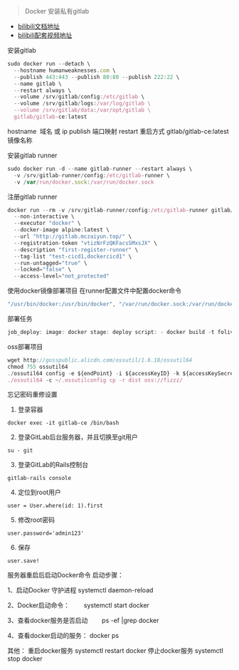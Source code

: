 > Docker 安装私有gitlab
- [bilibili文档地址](https://www.bilibili.com/read/cv11160098?spm_id_from=333.788.b_636f6d6d656e74.10)
- [bilibili配套视频地址](https://www.bilibili.com/video/BV1iv41177zU)
  
安装gitlab
```js
sudo docker run --detach \
  --hostname humanweaknesses.com \
  --publish 443:443 --publish 80:80 --publish 222:22 \
  --name gitlab \
  --restart always \
  --volume /srv/gitlab/config:/etc/gitlab \
  --volume /srv/gitlab/logs:/var/log/gitlab \
  --volume /srv/gitlab/data:/var/opt/gitlab \
  gitlab/gitlab-ce:latest
```
hostname  域名 或 ip
publish 端口映射
restart 重启方式
gitlab/gitlab-ce:latest  镜像名称

安装gitlab runner
```js
sudo docker run -d --name gitlab-runner --restart always \
  -v /srv/gitlab-runner/config:/etc/gitlab-runner \
  -v /var/run/docker.sock:/var/run/docker.sock 
```

注册gitlab runner 
```js
docker run --rm -v /srv/gitlab-runner/config:/etc/gitlab-runner gitlab/gitlab-runner register \
  --non-interactive \
  --executor "docker" \
  --docker-image alpine:latest \
  --url "http://gitlab.mczaiyun.top/" \
  --registration-token "vtizNrFzQKFacsSMxsJX" \
  --description "first-register-runner" \
  --tag-list "test-cicd1,dockercicd1" \
  --run-untagged="true" \
  --locked="false" \
  --access-level="not_protected"
  ```

  使用docker镜像部署项目
  在runner配置文件中配置docker命令 
  ```js
  "/usr/bin/docker:/usr/bin/docker", "/var/run/docker.sock:/var/run/docker.sock" 
  ```

  部署任务
```js
job_deploy: image: docker stage: deploy script: - docker build -t folive . - if [ $(docker ps -aq --filter name=mylive-container) ]; then docker rm -f mylive-container;fi - docker run -d -p 8001:80 --name mylive-container folive - echo 'deploy docker image success. visit http://8.135.98.62:8001' when: manual
```

oss部署项目 
```js
wget http://gosspublic.alicdn.com/ossutil/1.6.18/ossutil64
chmod 755 ossutil64
./ossutil64 config -e ${endPoint} -i ${accessKeyID} -k ${accessKeySecret} -L CH --loglevel debug -c ~/.ossutilconfig
./ossutil64 -c ~/.ossutilconfig cp -r dist oss://fizzz/
```

忘记密码重修设置

1. 登录容器
```shell
docker exec -it gitlab-ce /bin/bash
```

2. 登录GitLab后台服务器，并且切换至git用户
```shell
su - git
```

3. 登录GitLab的Rails控制台
```shell
gitlab-rails console
```
4. 定位到root用户
```shell
user = User.where(id: 1).first
```
5. 修改root密码
```shell
user.password='admin123'
```
6. 保存
```shell
user.save!
```

服务器重启后启动Docker命令
启动步骤：

1、启动Docker 守护进程
      systemctl daemon-reload

2、Docker启动命令：
　　systemctl start docker

3、查看docker服务是否启动
　　ps -ef |grep docker

4、查看docker启动的服务：
     docker ps

其他：
重启docker服务
systemctl restart docker
停止docker服务
systemctl stop docker